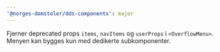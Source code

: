 ```yaml
---
'@norges-domstoler/dds-components': major
---
```


Fjerner deprecated props `items`, `navItems` og `userProps` i `<OverflowMenu>`. Menyen kan bygges kun med dedikerte subkomponenter.
